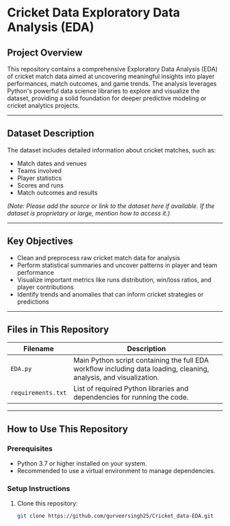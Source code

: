 # Cricket Data Exploratory Data Analysis (EDA)

## Project Overview

This repository contains a comprehensive Exploratory Data Analysis (EDA) of cricket match data aimed at uncovering meaningful insights into player performances, match outcomes, and game trends. The analysis leverages Python's powerful data science libraries to explore and visualize the dataset, providing a solid foundation for deeper predictive modeling or cricket analytics projects.

---

## Dataset Description

The dataset includes detailed information about cricket matches, such as:

- Match dates and venues
- Teams involved
- Player statistics
- Scores and runs
- Match outcomes and results

*(Note: Please add the source or link to the dataset here if available. If the dataset is proprietary or large, mention how to access it.)*

---

## Key Objectives

- Clean and preprocess raw cricket match data for analysis
- Perform statistical summaries and uncover patterns in player and team performance
- Visualize important metrics like runs distribution, win/loss ratios, and player contributions
- Identify trends and anomalies that can inform cricket strategies or predictions

---

## Files in This Repository

| Filename  | Description                                |
|-----------|--------------------------------------------|
| `EDA.py`  | Main Python script containing the full EDA workflow including data loading, cleaning, analysis, and visualization. |
| `requirements.txt` | List of required Python libraries and dependencies for running the code.|

---

## How to Use This Repository

### Prerequisites

- Python 3.7 or higher installed on your system.
- Recommended to use a virtual environment to manage dependencies.

### Setup Instructions

1. Clone this repository:
   ```bash
   git clone https://github.com/gurveersingh25/Cricket_data-EDA.git

